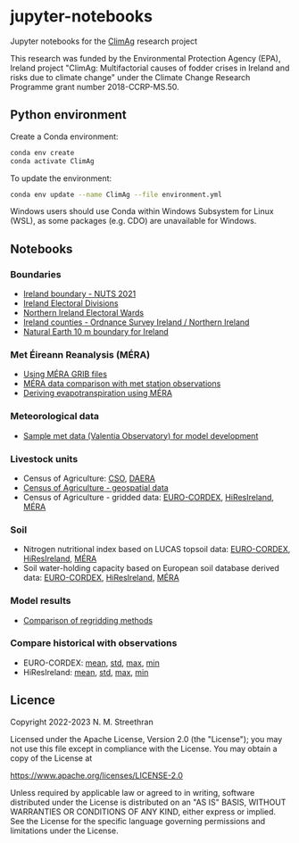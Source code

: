 # jupyter-notebooks

Jupyter notebooks for the [ClimAg](https://www.ucc.ie/en/eel/projects/climag/) research project

This research was funded by the Environmental Protection Agency (EPA), Ireland
project "ClimAg: Multifactorial causes of fodder crises in Ireland and risks
due to climate change" under the Climate Change Research Programme grant
number 2018-CCRP-MS.50.

## Python environment

Create a Conda environment:

```sh
conda env create
conda activate ClimAg
```

To update the environment:

```sh
conda env update --name ClimAg --file environment.yml
```

Windows users should use Conda within Windows Subsystem for Linux (WSL), as some packages (e.g. CDO) are unavailable for Windows.

## Notebooks

### Boundaries

- [Ireland boundary - NUTS 2021](https://nbviewer.org/github/ClimAg/jupyter-notebooks/blob/ipynb/boundaries/ireland_boundary_nuts.ipynb)
- [Ireland Electoral Divisions](https://nbviewer.org/github/ClimAg/jupyter-notebooks/blob/ipynb/boundaries/ireland_boundary_electoral_divisions.ipynb)
- [Northern Ireland Electoral Wards](https://nbviewer.org/github/ClimAg/jupyter-notebooks/blob/ipynb/boundaries/ireland_boundary_ni_wards.ipynb)
- [Ireland counties - Ordnance Survey Ireland / Northern Ireland](https://nbviewer.org/github/ClimAg/jupyter-notebooks/blob/ipynb/boundaries/ireland-boundary.ipynb)
- [Natural Earth 10 m boundary for Ireland](https://nbviewer.org/github/ClimAg/jupyter-notebooks/blob/ipynb/boundaries/naturalearth.ipynb)

### Met Éireann Reanalysis (MÉRA)

- [Using MÉRA GRIB files](https://nbviewer.org/github/ClimAg/jupyter-notebooks/blob/ipynb/mera/mera_data.ipynb)
- [MÉRA data comparison with met station observations](https://nbviewer.org/github/ClimAg/jupyter-notebooks/blob/ipynb/mera/mera_data_compare.ipynb)
- [Deriving evapotranspiration using MÉRA](https://nbviewer.org/github/ClimAg/jupyter-notebooks/blob/ipynb/mera/mera_data_et.ipynb)

### Meteorological data

- [Sample met data (Valentia Observatory) for model development](https://nbviewer.org/github/ClimAg/jupyter-notebooks/blob/ipynb/met/sample_met_data.ipynb)

### Livestock units

- Census of Agriculture: [CSO](https://nbviewer.org/github/ClimAg/jupyter-notebooks/blob/ipynb/agricultural_census/agricultural_census_cso.ipynb), [DAERA](https://nbviewer.org/github/ClimAg/jupyter-notebooks/blob/ipynb/agricultural_census/agricultural_census_daera.ipynb)
- [Census of Agriculture - geospatial data](https://nbviewer.org/github/ClimAg/jupyter-notebooks/blob/ipynb/agricultural_census/agricultural_census.ipynb)
- Census of Agriculture - gridded data: [EURO-CORDEX](https://nbviewer.org/github/ClimAg/jupyter-notebooks/blob/ipynb/agricultural_census/agricultural_census_gridded_eurocordex.ipynb), [HiResIreland](https://nbviewer.org/github/ClimAg/jupyter-notebooks/blob/ipynb/agricultural_census/agricultural_census_gridded_hiresireland.ipynb), [MÉRA](https://nbviewer.org/github/ClimAg/jupyter-notebooks/blob/ipynb/agricultural_census/agricultural_census_gridded_mera.ipynb)

### Soil

- Nitrogen nutritional index based on LUCAS topsoil data: [EURO-CORDEX](https://nbviewer.org/github/ClimAg/jupyter-notebooks/blob/ipynb/soil/nitrogen/nitrogen_lucas_topsoil_eurocordex.ipynb), [HiResIreland](https://nbviewer.org/github/ClimAg/jupyter-notebooks/blob/ipynb/soil/nitrogen/nitrogen_lucas_topsoil_hiresireland.ipynb), [MÉRA](https://nbviewer.org/github/ClimAg/jupyter-notebooks/blob/ipynb/soil/nitrogen/nitrogen_lucas_topsoil_mera.ipynb)
- Soil water-holding capacity based on European soil database derived data: [EURO-CORDEX](https://nbviewer.org/github/ClimAg/jupyter-notebooks/blob/ipynb/soil/water_content/soil_water_content_eurocordex.ipynb), [HiResIreland](https://nbviewer.org/github/ClimAg/jupyter-notebooks/blob/ipynb/soil/water_content/soil_water_content_hiresireland.ipynb), [MÉRA](https://nbviewer.org/github/ClimAg/jupyter-notebooks/blob/ipynb/soil/water_content/soil_water_content_mera.ipynb)

### Model results

- [Comparison of regridding methods](https://nbviewer.org/github/ClimAg/jupyter-notebooks/blob/ipynb/modvege/regridding.ipynb)

### Compare historical with observations

- EURO-CORDEX: [mean](https://nbviewer.org/github/ClimAg/jupyter-notebooks/blob/ipynb/stats/compare_mera/mean/modvege_eurocordex_compare_mera_diff_mean.ipynb), [std](https://nbviewer.org/github/ClimAg/jupyter-notebooks/blob/ipynb/stats/compare_mera/std/modvege_eurocordex_compare_mera_diff_std.ipynb), [max](https://nbviewer.org/github/ClimAg/jupyter-notebooks/blob/ipynb/stats/compare_mera/max/modvege_eurocordex_compare_mera_diff_max.ipynb), [min](https://nbviewer.org/github/ClimAg/jupyter-notebooks/blob/ipynb/stats/compare_mera/min/modvege_eurocordex_compare_mera_diff_min.ipynb)
- HiResIreland: [mean](https://nbviewer.org/github/ClimAg/jupyter-notebooks/blob/ipynb/stats/compare_mera/mean/modvege_hiresireland_compare_mera_diff_mean.ipynb), [std](https://nbviewer.org/github/ClimAg/jupyter-notebooks/blob/ipynb/stats/compare_mera/std/modvege_hiresireland_compare_mera_diff_std.ipynb), [max](https://nbviewer.org/github/ClimAg/jupyter-notebooks/blob/ipynb/stats/compare_mera/max/modvege_hiresireland_compare_mera_diff_max.ipynb), [min](https://nbviewer.org/github/ClimAg/jupyter-notebooks/blob/ipynb/stats/compare_mera/min/modvege_hiresireland_compare_mera_diff_min.ipynb)

<!--
***Climate model datasets***
EURO-CORDEX data catalogue | [nbviewer](https://nbviewer.org/gist/nmstreethran/88adb3d843260d60e038dafdbf3c4c41/eurocordex_intake.ipynb)
EURO-CORDEX data for Ireland | [nbviewer](https://nbviewer.org/gist/nmstreethran/88adb3d843260d60e038dafdbf3c4c41/eurocordex_ie.ipynb)
HiResIreland data | [nbviewer](https://nbviewer.org/gist/nmstreethran/88adb3d843260d60e038dafdbf3c4c41/hiresireland.ipynb)
HiResIreland variables | [nbviewer](https://nbviewer.org/gist/nmstreethran/88adb3d843260d60e038dafdbf3c4c41/hiresireland_fields.ipynb)
Dataset visualisations | [nbviewer](https://nbviewer.org/gist/nmstreethran/88adb3d843260d60e038dafdbf3c4c41/climate_data_viz.ipynb)
***Met Éireann Reanalysis***
Create MÉRA ModVege input data | [nbviewer](https://nbviewer.org/gist/nmstreethran/88adb3d843260d60e038dafdbf3c4c41/mera_data_process.ipynb)
***Model results***
ModVege results using sample met data | [nbviewer](https://nbviewer.org/gist/nmstreethran/88adb3d843260d60e038dafdbf3c4c41/modvege_valentia.ipynb)
ModVege results with EURO-CORDEX data | [nbviewer](https://nbviewer.org/gist/nmstreethran/88adb3d843260d60e038dafdbf3c4c41/modvege_eurocordex.ipynb)
ModVege results with HiResIreland data | [nbviewer](https://nbviewer.org/gist/nmstreethran/88adb3d843260d60e038dafdbf3c4c41/modvege_hiresireland.ipynb)
Moorepark time series distribution | [nbviewer](https://nbviewer.org/gist/nmstreethran/88adb3d843260d60e038dafdbf3c4c41/modvege_timeseries_moorepark.ipynb)
***Statistics***
EURO-CORDEX hist/rcp result comparisons - mean diff | [nbviewer](https://nbviewer.org/gist/nmstreethran/88adb3d843260d60e038dafdbf3c4c41/modvege_eurocordex_compare_exp_diff_mean.ipynb)
HiResIreland hist/rcp result comparisons - mean diff | [nbviewer](https://nbviewer.org/gist/nmstreethran/88adb3d843260d60e038dafdbf3c4c41/modvege_hiresireland_compare_exp_diff_mean.ipynb)
***Meteorological data***
Met stations in the Island of Ireland | [nbviewer](https://nbviewer.org/gist/nmstreethran/88adb3d843260d60e038dafdbf3c4c41/met-stations.ipynb)
***Grass growth***
GrassCheck NI | [nbviewer](https://nbviewer.org/gist/nmstreethran/88adb3d843260d60e038dafdbf3c4c41/grasscheck.ipynb)
PastureBase Ireland | [nbviewer](https://nbviewer.org/gist/nmstreethran/88adb3d843260d60e038dafdbf3c4c41/pasturebase.ipynb)
***Climatic regions***
Seasonality map from EPA phenology study by Scarrott et al. (2010) | [nbviewer](https://nbviewer.org/gist/nmstreethran/88adb3d843260d60e038dafdbf3c4c41/seasonality-map-epa.ipynb)
Agro-environmental regions based on February rainfall by Holden and Brereton (2004) | [nbviewer](https://nbviewer.org/gist/nmstreethran/88adb3d843260d60e038dafdbf3c4c41/agro-environmental-regions.ipynb)

### Other

***Land use and soil***
CORINE land cover 2018 | [nbviewer](https://nbviewer.org/gist/nmstreethran/88adb3d843260d60e038dafdbf3c4c41/clc-2018.ipynb)
Soil information system | [nbviewer](https://nbviewer.org/gist/nmstreethran/88adb3d843260d60e038dafdbf3c4c41/irish-soil-information-system.ipynb)
***Grass growth***
Grass10 | [nbviewer](https://nbviewer.org/gist/nmstreethran/88adb3d843260d60e038dafdbf3c4c41/grass10.ipynb)
Growing season definition based on Connaughton (1973) | [nbviewer](https://nbviewer.org/gist/nmstreethran/88adb3d843260d60e038dafdbf3c4c41/sample-met-data.ipynb)

## References

- Coordinate reference system for Ireland: [ETRS89 / Irish TM EPSG 2157](https://www.gov.uk/government/publications/uk-geospatial-data-standards-register/national-geospatial-data-standards-register#standards-for-coordinate-reference-systems) -->

## Licence

Copyright 2022-2023 N. M. Streethran

Licensed under the Apache License, Version 2.0 (the "License");
you may not use this file except in compliance with the License.
You may obtain a copy of the License at

  <https://www.apache.org/licenses/LICENSE-2.0>

Unless required by applicable law or agreed to in writing, software
distributed under the License is distributed on an "AS IS" BASIS,
WITHOUT WARRANTIES OR CONDITIONS OF ANY KIND, either express or implied.
See the License for the specific language governing permissions and
limitations under the License.
